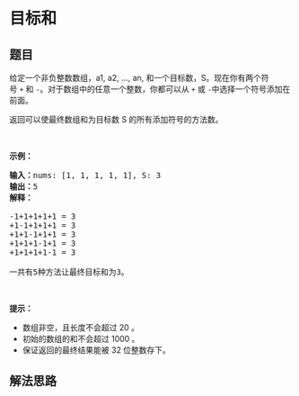 # 目标和

## 题目

<HTML><p>给定一个非负整数数组，a1, a2, ..., an, 和一个目标数，S。现在你有两个符号&nbsp;<code>+</code>&nbsp;和&nbsp;<code>-</code>。对于数组中的任意一个整数，你都可以从&nbsp;<code>+</code>&nbsp;或&nbsp;<code>-</code>中选择一个符号添加在前面。</p>

<p>返回可以使最终数组和为目标数 S 的所有添加符号的方法数。</p>

<p>&nbsp;</p>

<p><strong>示例：</strong></p>

<pre><strong>输入：</strong>nums: [1, 1, 1, 1, 1], S: 3
<strong>输出：</strong>5
<strong>解释：</strong>

-1+1+1+1+1 = 3
+1-1+1+1+1 = 3
+1+1-1+1+1 = 3
+1+1+1-1+1 = 3
+1+1+1+1-1 = 3

一共有5种方法让最终目标和为3。
</pre>

<p>&nbsp;</p>

<p><strong>提示：</strong></p>

<ul>
	<li>数组非空，且长度不会超过 20 。</li>
	<li>初始的数组的和不会超过 1000 。</li>
	<li>保证返回的最终结果能被 32 位整数存下。</li>
</ul>
</HTML>

## 解法思路
